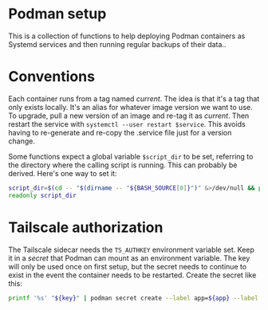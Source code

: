 # Podman setup

This is a collection of functions to help deploying Podman containers as
Systemd services and then running regular backups of their data..

# Conventions

Each container runs from a tag named _current_. The idea is that it's a tag
that only exists locally. It's an alias for whatever image version we want to
use. To upgrade, pull a new version of an image and re-tag it as _current_.
Then restart the service with `systemctl --user restart $service`. This avoids
having to re-generate and re-copy the .service file just for a version change.

Some functions expect a global variable `$script_dir` to be set, referring to
the directory where the calling script is running. This can probably be
derived. Here's one way to set it:

```bash
script_dir=$(cd -- "$(dirname -- "${BASH_SOURCE[0]}")" &>/dev/null && pwd)
readonly script_dir
```

# Tailscale authorization

The Tailscale sidecar needs the `TS_AUTHKEY` environment variable set. Keep it
in a _secret_ that Podman can mount as an environment variable. The key will
only be used once on first setup, but the secret needs to continue to exist in
the event the container needs to be restarted. Create the secret like this:

```bash
printf '%s' "${key}" | podman secret create --label app=${app} --label role=credentials ${secret} -
```
